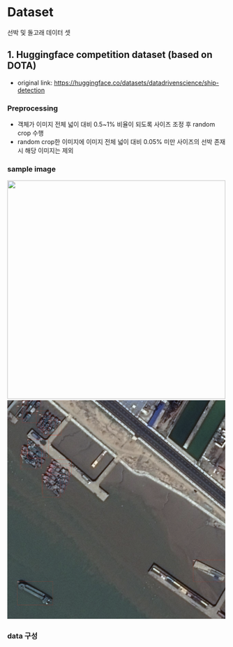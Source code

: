 # Dataset
선박 및 돌고래 데이터 셋

## 1. Huggingface competition dataset (based on DOTA)
* original link: https://huggingface.co/datasets/datadrivenscience/ship-detection
### Preprocessing
  * 객체가 이미지 전체 넓이 대비 0.5~1% 비율이 되도록 사이즈 조정 후 random crop 수행
  * random crop한 이미지에 이미지 전체 넓이 대비 0.05% 미만 사이즈의 선박 존재시 해당 이미지는 제외 
### sample image
<img src="./sample_img/dota_1.png" width="500" height="500">
<img src="./sample_img/dota_2.png" width="500" height="500">

### data 구성
```commandline

```



